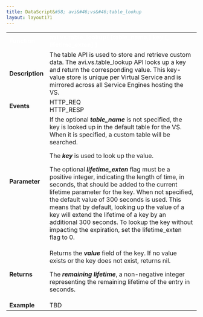 ```yaml
---
title: DataScript&#58; avi&#46;vs&#46;table_lookup
layout: layout171
---
```

<table class="table table-hover table table-bordered table-hover">  
<tbody>       
<tr>   
<td><span style="color: white; font-size: medium;"><strong>Function</strong></span></td>
<td><span style="color: white;"><b>avi.vs.table_lookup( [table_name,] key [, lifetime_exten] )</b></span></td>
</tr>
<tr>   
<td><span style="font-size: medium;"><strong>Description</strong></span></td>
<td>The table API is used to store and retrieve custom data. The avi.vs.table_lookup API looks up a key and return the corresponding value. This key-value store is unique per Virtual Service and is mirrored across all Service Engines hosting the VS.</td>
</tr>
<tr>   
<td><span style="font-size: medium;"><strong>Events</strong></span></td>
<td>HTTP_REQ<br> HTTP_RESP</td>
</tr>
<tr>   
<td><span style="font-size: medium;"><strong>Parameter</strong></span></td>
<td>If the optional <em><strong>table_name</strong></em> is not specified, the key is looked up in the default table for the VS. When it is specified, a custom table will be searched.<p></p> <p>The <em><strong>key</strong></em> is used to look up the value.</p> <p>The optional <strong><em>lifetime_exten</em></strong> flag must be a positive integer, indicating the length of time, in seconds, that should be added to the current lifetime parameter for the key. When not specified, the default value of 300 seconds is used.  This means that by default, looking up the value of a key will extend the lifetime of a key by an additional 300 seconds.  To lookup the key without impacting the expiration, set the lifetime_exten flag to 0.</p></td>
</tr>
<tr>   
<td><span style="font-size: medium;"><strong>Returns</strong></span></td>
<td>Returns the <strong><em>value</em> </strong>field of the key.  If no value exists or the key does not exist, returns nil.<p></p> <p>The <strong><em>remaining lifetime</em></strong>, a non-negative integer representing the remaining lifetime of the entry in seconds.</p></td>
</tr>
<tr>   
<td><span style="font-size: medium;"><strong>Example</strong></span></td>
<td>TBD</td>
</tr>
</tbody>
</table> 